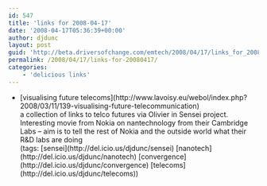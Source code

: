 ```yaml
---
id: 547
title: 'links for 2008-04-17'
date: '2008-04-17T05:36:39+00:00'
author: djdunc
layout: post
guid: 'http://beta.driversofchange.com/emtech/2008/04/17/links_for_20080417/'
permalink: /2008/04/17/links-for-20080417/
categories:
    - 'delicious links'
---
```


- <div class="delicious-link">[visualising future telecoms](http://www.lavoisy.eu/webol/index.php?2008/03/11/139-visualising-future-telecommunication)</div><div class="delicious-extended">a collection of links to telco futures via Olivier in Sensei project. Interesting movie from Nokia on nantechnology from their Cambridge Labs – aim is to tell the rest of Nokia and the outside world what their R&amp;D labs are doing</div><div class="delicious-tags">(tags: [sensei](http://del.icio.us/djdunc/sensei) [nanotech](http://del.icio.us/djdunc/nanotech) [convergence](http://del.icio.us/djdunc/convergence) [telecoms](http://del.icio.us/djdunc/telecoms))</div>